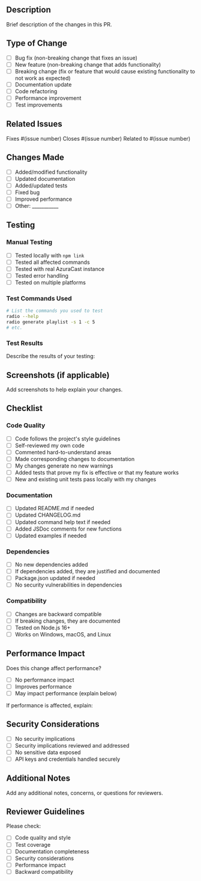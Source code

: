 ## Description

Brief description of the changes in this PR.

## Type of Change

- [ ] Bug fix (non-breaking change that fixes an issue)
- [ ] New feature (non-breaking change that adds functionality)
- [ ] Breaking change (fix or feature that would cause existing functionality to not work as expected)
- [ ] Documentation update
- [ ] Code refactoring
- [ ] Performance improvement
- [ ] Test improvements

## Related Issues

Fixes #(issue number)
Closes #(issue number)
Related to #(issue number)

## Changes Made

- [ ] Added/modified functionality
- [ ] Updated documentation
- [ ] Added/updated tests
- [ ] Fixed bug
- [ ] Improved performance
- [ ] Other: ___________

## Testing

### Manual Testing
- [ ] Tested locally with `npm link`
- [ ] Tested all affected commands
- [ ] Tested with real AzuraCast instance
- [ ] Tested error handling
- [ ] Tested on multiple platforms

### Test Commands Used
```bash
# List the commands you used to test
radio --help
radio generate playlist -s 1 -c 5
# etc.
```

### Test Results
Describe the results of your testing:

## Screenshots (if applicable)

Add screenshots to help explain your changes.

## Checklist

### Code Quality
- [ ] Code follows the project's style guidelines
- [ ] Self-reviewed my own code
- [ ] Commented hard-to-understand areas
- [ ] Made corresponding changes to documentation
- [ ] My changes generate no new warnings
- [ ] Added tests that prove my fix is effective or that my feature works
- [ ] New and existing unit tests pass locally with my changes

### Documentation
- [ ] Updated README.md if needed
- [ ] Updated CHANGELOG.md
- [ ] Updated command help text if needed
- [ ] Added JSDoc comments for new functions
- [ ] Updated examples if needed

### Dependencies
- [ ] No new dependencies added
- [ ] If dependencies added, they are justified and documented
- [ ] Package.json updated if needed
- [ ] No security vulnerabilities in dependencies

### Compatibility
- [ ] Changes are backward compatible
- [ ] If breaking changes, they are documented
- [ ] Tested on Node.js 16+
- [ ] Works on Windows, macOS, and Linux

## Performance Impact

Does this change affect performance?
- [ ] No performance impact
- [ ] Improves performance
- [ ] May impact performance (explain below)

If performance is affected, explain:

## Security Considerations

- [ ] No security implications
- [ ] Security implications reviewed and addressed
- [ ] No sensitive data exposed
- [ ] API keys and credentials handled securely

## Additional Notes

Add any additional notes, concerns, or questions for reviewers.

## Reviewer Guidelines

Please check:
- [ ] Code quality and style
- [ ] Test coverage
- [ ] Documentation completeness
- [ ] Security considerations
- [ ] Performance impact
- [ ] Backward compatibility
